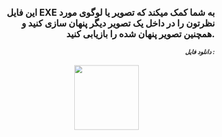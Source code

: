 <h2 align="right">این فایل EXE به شما کمک میکند که تصویر یا لوگوی مورد نظرتون را در داخل یک تصویر دیگر پنهان سازی کنید و همچنین تصویر پنهان شده را بازیابی کنید.</h2>

<h5 align="right">دانلود فایل :</h5>
<div align="center"><a href="https://github.com/amir-v-z/LogoHide/raw/refs/heads/main/LogoHide.exe"><img src="https://media.giphy.com/media/n1z5Lo9ikIh1cYvmGJ/giphy.gif?cid=790b761149dglbzomk4o6s65wiid8txvusyiptcootpjlah8&ep=v1_stickers_search&rid=giphy.gif&ct=s" width=150></a></div>